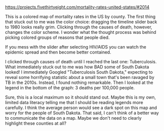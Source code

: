 https://projects.fivethirtyeight.com/mortality-rates-united-states/#2014

This is a colored map of mortality rates in the US by county. The first thing that stuck out to me was the color choice: dragging the timeline slider back to 1980 looks really grim. Clicking through the causes of death, however, changes the color scheme. I wonder what the thought process was behind picking colored groups of reasons that people died.

If you mess with the slider after selecting HIV/AIDS you can watch the epidemic spread and then become better contained.

I clicked through causes of death until I reached the last one: Tuberculosis. What immediately stuck out to me was how BAD some of South Dakota looked! I immediately Googled "Tuberculosis South Dakota," expecting to reveal some horrifying statistic about a small town that's been ravaged by TB in the 2010s. Instead, I found nothing remarkable. Then I looked at the legend in the bottom of the graph: 3 deaths per 100,000 people.

Sure, this is a local maximum so it should stand out. Maybe this is my own, limited data literacy telling me that I should be reading legends more carefully. I think the average person would see a dark spot on this map and worry for the people of South Dakota. That said, I can't think of a better way to communicate the data on a map. Maybe we don't need to clearly highlight these counties at all?
